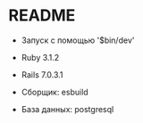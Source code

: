 # README

* Запуск с помощью '$bin/dev'

* Ruby 3.1.2

* Rails 7.0.3.1

* Сборщик: esbuild

* База данных: postgresql